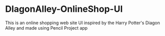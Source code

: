 # DIagonAlley-OnlineShop-UI
This is an online shopping web site UI inspired by the Harry Potter's Diagon Alley and made using Pencil Project app
